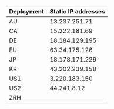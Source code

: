 | Deployment | Static IP addresses |
|:------------|:----------|
| AU         | 13.237.251.71  |
| CA         | 15.222.181.69  |
| DE         | 18.184.129.195 |
| EU         | 63.34.175.126  |
| JP         | 18.178.171.229 |
| KR         | 43.202.239.158 |
| US1        | 3.220.183.150  |
| US2        | 44.241.8.12    |
| ZRH        |                |
